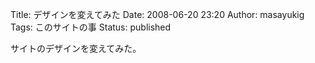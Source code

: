 Title: デザインを変えてみた
Date: 2008-06-20 23:20
Author: masayukig
Tags: このサイトの事
Status: published

サイトのデザインを変えてみた。
